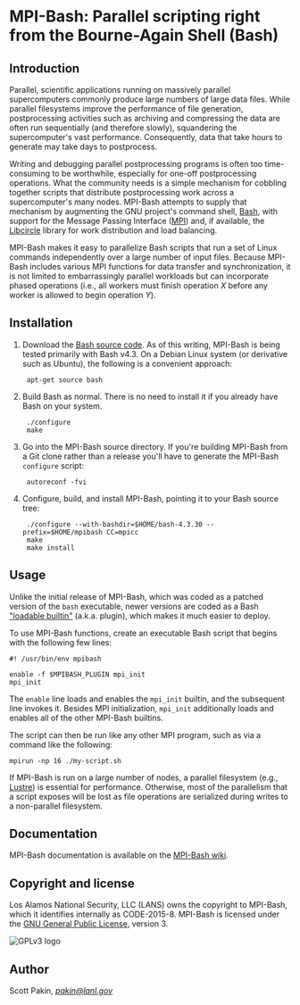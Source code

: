 MPI-Bash: Parallel scripting right from the Bourne-Again Shell (Bash)
=====================================================================

Introduction
------------

Parallel, scientific applications running on massively parallel supercomputers commonly produce large numbers of large data files.  While parallel filesystems improve the performance of file generation, postprocessing activities such as archiving and compressing the data are often run sequentially (and therefore slowly), squandering the supercomputer's vast performance.  Consequently, data that take hours to generate may take days to postprocess.

Writing and debugging parallel postprocessing programs is often too time-consuming to be worthwhile, especially for one-off postprocessing operations. What the community needs is a simple mechanism for cobbling together scripts that distribute postprocessing work across a supercomputer's many nodes. MPI-Bash attempts to supply that mechanism by augmenting the GNU project's command shell, [Bash](http://www.gnu.org/software/bash/), with support for the Message Passing Interface ([MPI](http://www.mpi-forum.org/)) and, if available, the [Libcircle](http://hpc.github.io/libcircle/) library for work distribution and load balancing.

MPI-Bash makes it easy to parallelize Bash scripts that run a set of Linux commands independently over a large number of input files. Because MPI-Bash includes various MPI functions for data transfer and synchronization, it is not limited to embarrassingly parallel workloads but can incorporate phased operations (i.e., all workers must finish operation *X* before any worker is allowed to begin operation *Y*).

Installation
------------

1. Download the [Bash source code](http://www.gnu.org/software/bash/).  As of this writing, MPI-Bash is being tested primarily with Bash v4.3.  On a Debian Linux system (or derivative such as Ubuntu), the following is a convenient approach:

        apt-get source bash

2. Build Bash as normal.  There is no need to install it if you already have Bash on your system.

        ./configure
        make

3. Go into the MPI-Bash source directory.  If you're building MPI-Bash from a Git clone rather than a release you'll have to generate the MPI-Bash `configure` script:

        autoreconf -fvi

4. Configure, build, and install MPI-Bash, pointing it to your Bash source tree:

        ./configure --with-bashdir=$HOME/bash-4.3.30 --prefix=$HOME/mpibash CC=mpicc
        make
        make install

Usage
-----

Unlike the initial release of MPI-Bash, which was coded as a patched version of the `bash` executable, newer versions are coded as a Bash ["loadable builtin"](http://www.drdobbs.com/shell-corner-bash-dynamically-loadable-b/199102950) (a.k.a. plugin), which makes it much easier to deploy.

To use MPI-Bash functions, create an executable Bash script that begins with the following few lines:

    #! /usr/bin/env mpibash

    enable -f $MPIBASH_PLUGIN mpi_init
    mpi_init

The `enable` line loads and enables the `mpi_init` builtin, and the subsequent line invokes it.  Besides MPI initialization, `mpi_init` additionally loads and enables all of the other MPI-Bash builtins.

The script can then be run like any other MPI program, such as via a command like the following:

    mpirun -np 16 ./my-script.sh

If MPI-Bash is run on a large number of nodes, a parallel filesystem (e.g., [Lustre](http://lustre.opensfs.org/)) is essential for performance. Otherwise, most of the parallelism that a script exposes will be lost as file operations are serialized during writes to a non-parallel filesystem.

Documentation
-------------

MPI-Bash documentation is available on the [MPI-Bash wiki](https://github.com/losalamos/MPI-Bash/wiki).

Copyright and license
---------------------

Los Alamos National Security, LLC (LANS) owns the copyright to MPI-Bash, which it identifies internally as CODE-2015-8.  MPI-Bash is licensed under the [GNU General Public License](http://www.gnu.org/licenses/gpl-3.0.html), version 3.

![GPLv3 logo](https://gnu.org/graphics/gplv3-127x51.png "GNU General Public License, version 3")

Author
------

Scott Pakin, [_pakin@lanl.gov_](mailto:pakin@lanl.gov)
